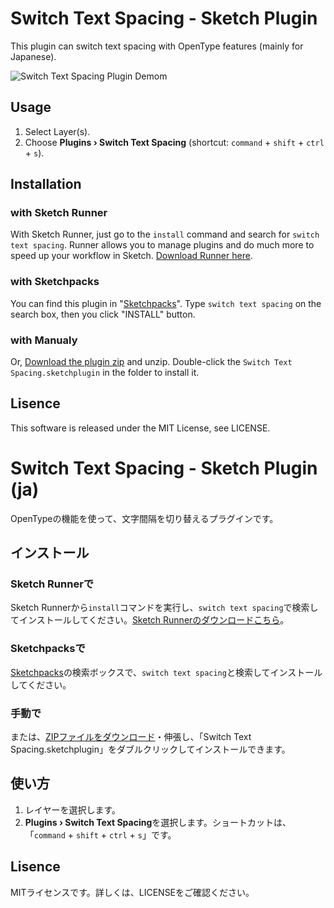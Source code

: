 # Switch Text Spacing - Sketch Plugin

This plugin can switch text spacing with OpenType features (mainly for Japanese).

![Switch Text Spacing Plugin Demom](http://creative-tweet.net/img/github/switch-text-spacing-demo.gif)

## Usage

1. Select Layer(s).
1. Choose **Plugins › Switch Text Spacing** (shortcut: `command` + `shift` + `ctrl` + `s`).

## Installation

### with Sketch Runner

With Sketch Runner, just go to the `install` command and search for `switch text spacing`. Runner allows you to manage plugins and do much more to speed up your workflow in Sketch. [Download Runner here](http://www.sketchrunner.com).

### with Sketchpacks

You can find this plugin in "[Sketchpacks](https://sketchpacks.com/)". Type `switch text spacing` on the search box, then you click "INSTALL" button.

### with Manualy

Or, [Download the plugin zip](https://github.com/littlebusters/Switch-Text-Spacing/archive/master.zip) and unzip. Double-click the `Switch Text Spacing.sketchplugin` in the folder to install it.

## Lisence

This software is released under the MIT License, see LICENSE.

# Switch Text Spacing - Sketch Plugin (ja)

OpenTypeの機能を使って、文字間隔を切り替えるプラグインです。

## インストール

### Sketch Runnerで

Sketch Runnerから`install`コマンドを実行し、`switch text spacing`で検索してインストールしてください。[Sketch Runnerのダウンロードこちら](http://www.sketchrunner.com)。

### Sketchpacksで

[Sketchpacks](https://sketchpacks.com/)の検索ボックスで、`switch text spacing`と検索してインストールしてください。

### 手動で

または、[ZIPファイルをダウンロード](https://github.com/littlebusters/Switch-Text-Spacing/archive/master.zip)・伸張し、「Switch Text Spacing.sketchplugin」をダブルクリックしてインストールできます。

## 使い方

1. レイヤーを選択します。
1. **Plugins › Switch Text Spacing**を選択します。ショートカットは、「`command` + `shift` + `ctrl` + `s`」です。

## Lisence

MITライセンスです。詳しくは、LICENSEをご確認ください。
